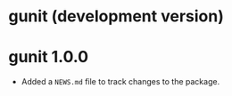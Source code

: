# gunit (development version)

# gunit 1.0.0

* Added a `NEWS.md` file to track changes to the package.
